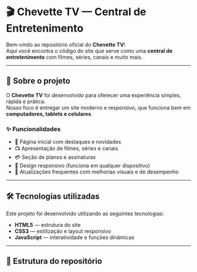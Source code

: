 # 🎬 Chevette TV — Central de Entretenimento

Bem-vindo ao repositório oficial do **Chevette TV**!  
Aqui você encontra o código do site que serve como uma **central de entretenimento** com filmes, séries, canais e muito mais.

---

## 🚀 Sobre o projeto
O **Chevette TV** foi desenvolvido para oferecer uma experiência simples, rápida e prática.  
Nosso foco é entregar um site moderno e responsivo, que funciona bem em **computadores, tablets e celulares**.

### ✨ Funcionalidades
- 🌟 Página inicial com destaques e novidades  
- 📺 Apresentação de filmes, séries e canais  
- 💳 Seção de planos e assinaturas  
- 📱 Design responsivo (funciona em qualquer dispositivo)  
- 🔄 Atualizações frequentes com melhorias visuais e de desempenho  

---

## 🛠️ Tecnologias utilizadas
Este projeto foi desenvolvido utilizando as seguintes tecnologias:

- **HTML5** — estrutura do site  
- **CSS3** — estilização e layout responsivo  
- **JavaScript** — interatividade e funções dinâmicas  

---

## 📂 Estrutura do repositório
